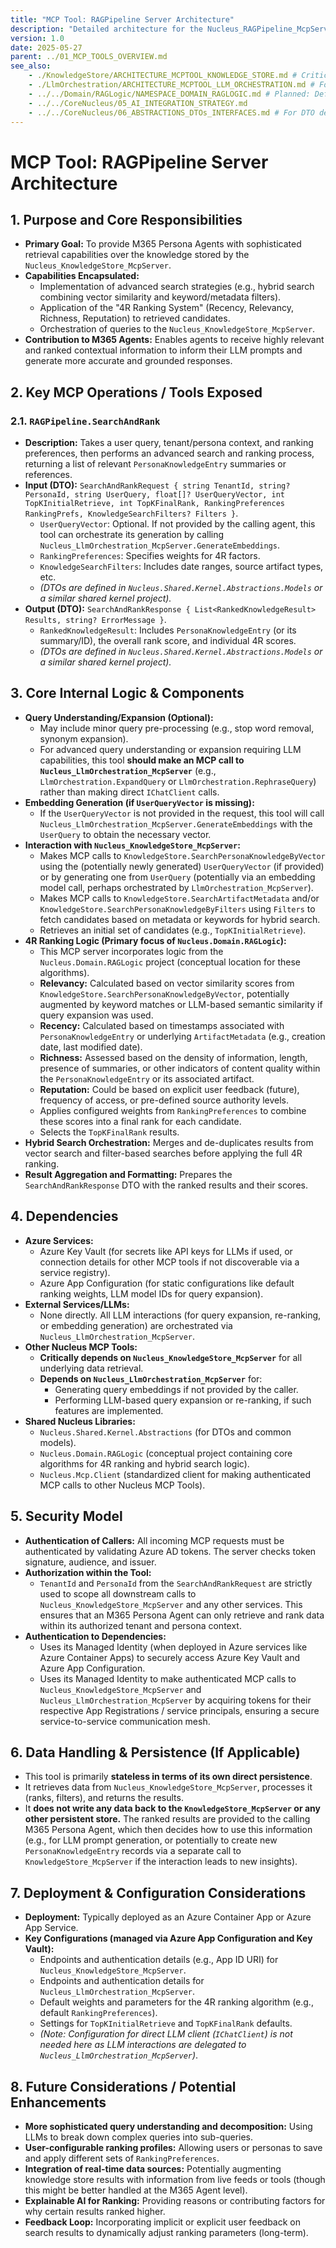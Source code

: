 ```yaml
---
title: "MCP Tool: RAGPipeline Server Architecture"
description: "Detailed architecture for the Nucleus_RAGPipeline_McpServer, responsible for advanced Retrieval Augmented Generation (RAG) including hybrid search, 4R ranking, and orchestration of calls to KnowledgeStore and LlmOrchestration MCPs."
version: 1.0
date: 2025-05-27
parent: ../01_MCP_TOOLS_OVERVIEW.md
see_also:
    - ./KnowledgeStore/ARCHITECTURE_MCPTOOL_KNOWLEDGE_STORE.md # Critical dependency
    - ./LlmOrchestration/ARCHITECTURE_MCPTOOL_LLM_ORCHESTRATION.md # For query expansion, re-ranking, embedding generation
    - ../../Domain/RAGLogic/NAMESPACE_DOMAIN_RAGLOGIC.md # Planned: Defines core RAG algorithms & strategies
    - ../../CoreNucleus/05_AI_INTEGRATION_STRATEGY.md
    - ../../CoreNucleus/06_ABSTRACTIONS_DTOs_INTERFACES.md # For DTO definitions
---
```


# MCP Tool: RAGPipeline Server Architecture

## 1. Purpose and Core Responsibilities

*   **Primary Goal:** To provide M365 Persona Agents with sophisticated retrieval capabilities over the knowledge stored by the `Nucleus_KnowledgeStore_McpServer`.
*   **Capabilities Encapsulated:**
    *   Implementation of advanced search strategies (e.g., hybrid search combining vector similarity and keyword/metadata filters).
    *   Application of the "4R Ranking System" (Recency, Relevancy, Richness, Reputation) to retrieved candidates.
    *   Orchestration of queries to the `Nucleus_KnowledgeStore_McpServer`.
*   **Contribution to M365 Agents:** Enables agents to receive highly relevant and ranked contextual information to inform their LLM prompts and generate more accurate and grounded responses.

## 2. Key MCP Operations / Tools Exposed

### 2.1. `RAGPipeline.SearchAndRank`
*   **Description:** Takes a user query, tenant/persona context, and ranking preferences, then performs an advanced search and ranking process, returning a list of relevant `PersonaKnowledgeEntry` summaries or references.
*   **Input (DTO):** `SearchAndRankRequest { string TenantId, string? PersonaId, string UserQuery, float[]? UserQueryVector, int TopKInitialRetrieve, int TopKFinalRank, RankingPreferences RankingPrefs, KnowledgeSearchFilters? Filters }`.
    *   `UserQueryVector`: Optional. If not provided by the calling agent, this tool can orchestrate its generation by calling `Nucleus_LlmOrchestration_McpServer.GenerateEmbeddings`.
    *   `RankingPreferences`: Specifies weights for 4R factors.
    *   `KnowledgeSearchFilters`: Includes date ranges, source artifact types, etc.
    *   *(DTOs are defined in `Nucleus.Shared.Kernel.Abstractions.Models` or a similar shared kernel project).*
*   **Output (DTO):** `SearchAndRankResponse { List<RankedKnowledgeResult> Results, string? ErrorMessage }`.
    *   `RankedKnowledgeResult`: Includes `PersonaKnowledgeEntry` (or its summary/ID), the overall rank score, and individual 4R scores.
    *   *(DTOs are defined in `Nucleus.Shared.Kernel.Abstractions.Models` or a similar shared kernel project).*

## 3. Core Internal Logic & Components

*   **Query Understanding/Expansion (Optional):**
    *   May include minor query pre-processing (e.g., stop word removal, synonym expansion).
    *   For advanced query understanding or expansion requiring LLM capabilities, this tool **should make an MCP call to `Nucleus_LlmOrchestration_McpServer`** (e.g., `LlmOrchestration.ExpandQuery` or `LlmOrchestration.RephraseQuery`) rather than making direct `IChatClient` calls.
*   **Embedding Generation (if `UserQueryVector` is missing):**
    *   If the `UserQueryVector` is not provided in the request, this tool will call `Nucleus_LlmOrchestration_McpServer.GenerateEmbeddings` with the `UserQuery` to obtain the necessary vector.
*   **Interaction with `Nucleus_KnowledgeStore_McpServer`:**
    *   Makes MCP calls to `KnowledgeStore.SearchPersonaKnowledgeByVector` using the (potentially newly generated) `UserQueryVector` (if provided) or by generating one from `UserQuery` (potentially via an embedding model call, perhaps orchestrated by `LlmOrchestration_McpServer`).
    *   Makes MCP calls to `KnowledgeStore.SearchArtifactMetadata` and/or `KnowledgeStore.SearchPersonaKnowledgeByFilters` using `Filters` to fetch candidates based on metadata or keywords for hybrid search.
    *   Retrieves an initial set of candidates (e.g., `TopKInitialRetrieve`).
*   **4R Ranking Logic (Primary focus of `Nucleus.Domain.RAGLogic`):**
    *   This MCP server incorporates logic from the `Nucleus.Domain.RAGLogic` project (conceptual location for these algorithms).
    *   **Relevancy:** Calculated based on vector similarity scores from `KnowledgeStore.SearchPersonaKnowledgeByVector`, potentially augmented by keyword matches or LLM-based semantic similarity if query expansion was used.
    *   **Recency:** Calculated based on timestamps associated with `PersonaKnowledgeEntry` or underlying `ArtifactMetadata` (e.g., creation date, last modified date).
    *   **Richness:** Assessed based on the density of information, length, presence of summaries, or other indicators of content quality within the `PersonaKnowledgeEntry` or its associated artifact.
    *   **Reputation:** Could be based on explicit user feedback (future), frequency of access, or pre-defined source authority levels.
    *   Applies configured weights from `RankingPreferences` to combine these scores into a final rank for each candidate.
    *   Selects the `TopKFinalRank` results.
*   **Hybrid Search Orchestration:** Merges and de-duplicates results from vector search and filter-based searches before applying the full 4R ranking.
*   **Result Aggregation and Formatting:** Prepares the `SearchAndRankResponse` DTO with the ranked results and their scores.

## 4. Dependencies

*   **Azure Services:**
    *   Azure Key Vault (for secrets like API keys for LLMs if used, or connection details for other MCP tools if not discoverable via a service registry).
    *   Azure App Configuration (for static configurations like default ranking weights, LLM model IDs for query expansion).
*   **External Services/LLMs:**
    *   None directly. All LLM interactions (for query expansion, re-ranking, or embedding generation) are orchestrated via `Nucleus_LlmOrchestration_McpServer`.
*   **Other Nucleus MCP Tools:**
    *   **Critically depends on `Nucleus_KnowledgeStore_McpServer`** for all underlying data retrieval.
    *   **Depends on `Nucleus_LlmOrchestration_McpServer`** for:
        *   Generating query embeddings if not provided by the caller.
        *   Performing LLM-based query expansion or re-ranking, if such features are implemented.
*   **Shared Nucleus Libraries:**
    *   `Nucleus.Shared.Kernel.Abstractions` (for DTOs and common models).
    *   `Nucleus.Domain.RAGLogic` (conceptual project containing core algorithms for 4R ranking and hybrid search logic).
    *   `Nucleus.Mcp.Client` (standardized client for making authenticated MCP calls to other Nucleus MCP Tools).

## 5. Security Model

*   **Authentication of Callers:** All incoming MCP requests must be authenticated by validating Azure AD tokens. The server checks token signature, audience, and issuer.
*   **Authorization within the Tool:**
    *   `TenantId` and `PersonaId` from the `SearchAndRankRequest` are strictly used to scope all downstream calls to `Nucleus_KnowledgeStore_McpServer` and any other services. This ensures that an M365 Persona Agent can only retrieve and rank data within its authorized tenant and persona context.
*   **Authentication to Dependencies:**
    *   Uses its Managed Identity (when deployed in Azure services like Azure Container Apps) to securely access Azure Key Vault and Azure App Configuration.
    *   Uses its Managed Identity to make authenticated MCP calls to `Nucleus_KnowledgeStore_McpServer` and `Nucleus_LlmOrchestration_McpServer` by acquiring tokens for their respective App Registrations / service principals, ensuring a secure service-to-service communication mesh.

## 6. Data Handling & Persistence (If Applicable)

*   This tool is primarily **stateless in terms of its own direct persistence**.
*   It retrieves data from `Nucleus_KnowledgeStore_McpServer`, processes it (ranks, filters), and returns the results.
*   It **does not write any data back to the `KnowledgeStore_McpServer` or any other persistent store.** The ranked results are provided to the calling M365 Persona Agent, which then decides how to use this information (e.g., for LLM prompt generation, or potentially to create new `PersonaKnowledgeEntry` records via a separate call to `KnowledgeStore_McpServer` if the interaction leads to new insights).

## 7. Deployment & Configuration Considerations

*   **Deployment:** Typically deployed as an Azure Container App or Azure App Service.
*   **Key Configurations (managed via Azure App Configuration and Key Vault):**
    *   Endpoints and authentication details (e.g., App ID URI) for `Nucleus_KnowledgeStore_McpServer`.
    *   Endpoints and authentication details for `Nucleus_LlmOrchestration_McpServer`.
    *   Default weights and parameters for the 4R ranking algorithm (e.g., default `RankingPreferences`).
    *   Settings for `TopKInitialRetrieve` and `TopKFinalRank` defaults.
    *   *(Note: Configuration for direct LLM client (`IChatClient`) is not needed here as LLM interactions are delegated to `Nucleus_LlmOrchestration_McpServer`)*.

## 8. Future Considerations / Potential Enhancements

*   **More sophisticated query understanding and decomposition:** Using LLMs to break down complex queries into sub-queries.
*   **User-configurable ranking profiles:** Allowing users or personas to save and apply different sets of `RankingPreferences`.
*   **Integration of real-time data sources:** Potentially augmenting knowledge store results with information from live feeds or tools (though this might be better handled at the M365 Agent level).
*   **Explainable AI for Ranking:** Providing reasons or contributing factors for why certain results ranked higher.
*   **Feedback Loop:** Incorporating implicit or explicit user feedback on search results to dynamically adjust ranking parameters (long-term).
